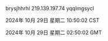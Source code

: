 brysjhhrhl 219.139.197.74 yqqlmgsycl

2024年 10月 29日 星期二 10:50:02 CST

2024年 10月 29日 星期二 02:50:02 GMT
